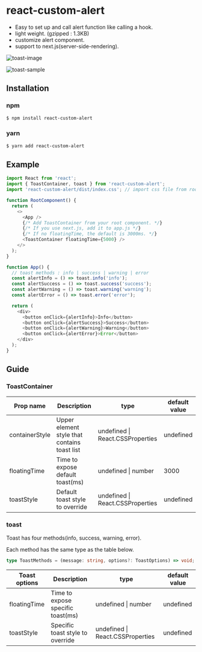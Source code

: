 # react-custom-alert

- Easy to set up and call alert function like calling a hook.
- light weight. (gzipped : 1.3KB)
- customize alert component.
- support to next.js(server-side-rendering).

![toast-image](https://user-images.githubusercontent.com/34272561/193571396-3a6e40a9-5196-41a7-86bc-e64afa07cbff.png)

![toast-sample](https://user-images.githubusercontent.com/34272561/193572301-14c26f08-f008-44ed-ae26-99fe18bcf91c.gif)

## Installation

### npm

```sh
$ npm install react-custom-alert
```

### yarn

```sh
$ yarn add react-custom-alert
```

## Example

```js
import React from 'react';
import { ToastContainer, toast } from 'react-custom-alert';
import 'react-custom-alert/dist/index.css'; // import css file from root.

function RootComponent() {
  return (
    <>
      <App />
      {/* Add ToastContainer from your root component. */}
      {/* If you use next.js, add it to app.js */}
      {/* If no floatingTime, the default is 3000ms. */}
      <ToastContainer floatingTime={5000} />
    </>
  );
}

function App() {
  // toast methods : info | success | warning | error
  const alertInfo = () => toast.info('info');
  const alertSuccess = () => toast.success('success');
  const alertWarning = () => toast.warning('warning');
  const alertError = () => toast.error('error');

  return (
    <div>
      <button onClick={alertInfo}>Info</button>
      <button onClick={alertSuccess}>Success</button>
      <button onClick={alertWarning}>Warning</button>
      <button onClick={alertError}>Error</button>
    </div>
  );
}
```

## Guide

### ToastContainer

| Prop name      | Description                                  | type                             | default value |
|----------------|----------------------------------------------|----------------------------------|---------------|
| containerStyle | Upper element style that contains toast list | undefined \| React.CSSProperties | undefined     |
| floatingTime   | Time to expose default toast(ms)            | undefined \| number              | 3000     |
| toastStyle     | Default toast style to override             | undefined \| React.CSSProperties | undefined     |

### toast

Toast has four methods(info, success, warning, error).

Each method has the same type as the table below.

```ts
type ToastMethods = (message: string, options?: ToastOptions) => void;
```

| Toast options | Description                        | type                             | default value |
|---------------|------------------------------------|----------------------------------|---------------|
| floatingTime  | Time to expose specific toast(ms)  | undefined \| number              | undefined     |
| toastStyle    | Specific toast style to override   | undefined \| React.CSSProperties | undefined     |
